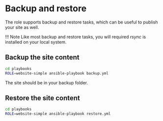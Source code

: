# Backup and restore

The role supports backup and restore tasks, which can be useful to publish your site as well.

!!! Note
    Like most backup and restore tasks, you will required _rsync_ is installed on your local system.

## Backup the site content

```sh
cd playbooks
ROLE=website-simple ansible-playbook backup.yml
```

The site should be in your backup folder.

## Restore the site content

```sh
cd playbooks
ROLE=website-simple ansible-playbook restore.yml
```
